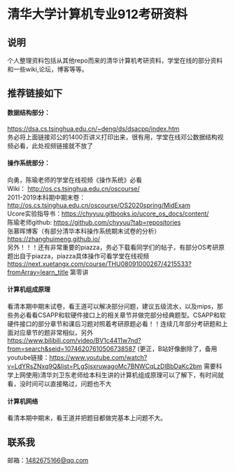 # 清华大学计算机专业912考研资料
## 说明
个人整理资料包括从其他repo而来的清华计算机考研资料，学堂在线的部分资料和一些wiki,论坛，博客等等。

## 推荐链接如下
#### 数据结构部分：<br>
https://dsa.cs.tsinghua.edu.cn/~deng/ds/dsacpp/index.htm <br> 
务必将上面链接邓公的1400页讲义打印出来，很有用，学堂在线邓公数据结构视频必看，此处视频链接就不放了
<br>

#### 操作系统部分：<br>
向勇，陈瑜老师的学堂在线视频《操作系统》必看 <br>
Wiki： http://os.cs.tsinghua.edu.cn/oscourse/ <br>
2011-2019本科期中期末卷：http://os.cs.tsinghua.edu.cn/oscourse/OS2020spring/MidExam <br>
Ucore实验指导书：https://chyyuu.gitbooks.io/ucore_os_docs/content/ <br>
陈瑜老师github: https://github.com/chyyuu?tab=repositories  <br>
张慕晖博客（有部分清华本科操作系统期末试卷的分析） https://zhanghuimeng.github.io/  <br>
另外！！！还有非常重要的piazza，务必下载看同学们的帖子，有部分OS考研原题出自于piazza，piazza具体操作可看学堂在线视频 https://next.xuetangx.com/course/THU08091000267/4215533?fromArray=learn_title  第零讲
 
 #### 计算机组成原理
 看清本期中期末试卷，看王道可以解决部分问题，建议五级流水，以及mips，那些务必看看CSAPP和软硬件接口上的相关章节并做完部分经典题型。CSAPP和软硬件接口的部分章节和课后习题对照着考研原题必看！！连续几年部分考研题和上面对应章节的题非常相似，另外 https://www.bilibili.com/video/BV1c4411w7nd?from=search&seid=10746207610506738587 (更正，B站好像删除了，备用youtube链接：https://www.youtube.com/watch?v=LdYRsZNxq9Q&list=PLgSjsxruwagoMc7BNWCqLzDlBbDaKc2bm   需要科学上网使用)清华刘卫东老师给本科生讲的计算机组成原理可以了解下，有时间就看，没时间可以直接略过，问题也不大
 
 #### 计算机网络
 看清本期中期末，看王道并把题目都做完基本上问题不大。

 ## 联系我
 邮箱：1482675166@qq.com
